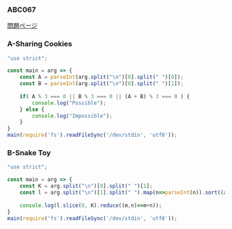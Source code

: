 ### ABC067
[問題ページ](https://atcoder.jp/contests/abc067/tasks)

### A-Sharing Cookies
```JavaScript
"use strict";

const main = arg => {
    const A = parseInt(arg.split("\n")[0].split(" ")[0]);
    const B = parseInt(arg.split("\n")[0].split(" ")[1]);
    
    if( A % 3 === 0 || B % 3 === 0 || (A + B) % 3 === 0 ) {
        console.log("Possible");
    } else {
        console.log("Impossible");
    }
}
main(require('fs').readFileSync('/dev/stdin', 'utf8'));

```

### B-Snake Toy
```JavaScript
"use strict";

const main = arg => {
    const K = arg.split("\n")[0].split(" ")[1];
    const l = arg.split("\n")[1].split(" ").map(n=>parseInt(n)).sort((a,b)=>b-a);
    
    console.log(l.slice(0, K).reduce((m,n)=>m+n));
}
main(require('fs').readFileSync('/dev/stdin', 'utf8'));

```